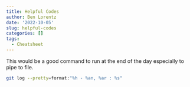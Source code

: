 ```yaml
---
title: Helpful Codes
author: Ben Lorentz
date: '2022-10-05'
slug: helpful-codes
categories: []
tags:
  - Cheatsheet
---
```


This would be a good command to run at the end of the day especially to pipe to 
file.

```bash
git log --pretty=format:"%h - %an, %ar : %s"
```